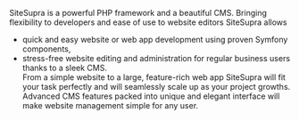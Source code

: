 SiteSupra is a powerful PHP framework and a beautiful CMS. Bringing flexibility to developers and ease of use to website editors SiteSupra allows
* quick and easy website or web app development using proven Symfony components, 
* stress-free website editing and administration for regular business users thanks to a sleek CMS.  
From a simple website to a large, feature-rich web app SiteSupra will fit your task perfectly and will seamlessly scale up as your project growths. Advanced CMS features packed into unique and elegant interface will make website management simple for any user. 
